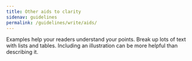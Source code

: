 ```yaml
---
title: Other aids to clarity
sidenav: guidelines
permalink: /guidelines/write/aids/
---
```


Examples help your readers understand your points. Break up lots of text with lists and tables. Including an illustration can be more helpful than describing it.
